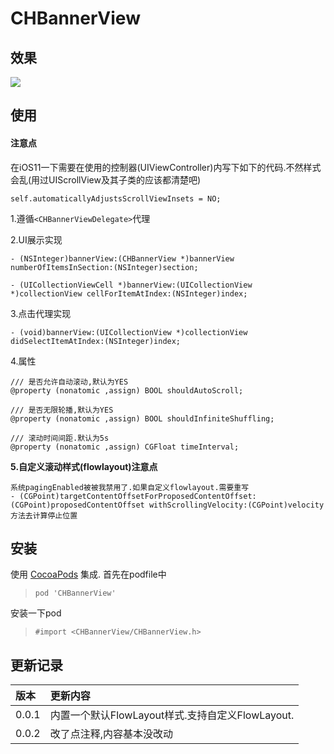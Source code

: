 # CHBannerView

## 效果

![](https://github.com/MeteoriteMan/Assets/blob/master/gif/CHBannerView-Demo-iPhone%208.gif?raw=true)

## 使用

#### 注意点

在iOS11一下需要在使用的控制器(UIViewController)内写下如下的代码.不然样式会乱(用过UIScrollView及其子类的应该都清楚吧)
```
self.automaticallyAdjustsScrollViewInsets = NO;
```

1.遵循`<CHBannerViewDelegate>`代理

2.UI展示实现

```
- (NSInteger)bannerView:(CHBannerView *)bannerView numberOfItemsInSection:(NSInteger)section;

- (UICollectionViewCell *)bannerView:(UICollectionView *)collectionView cellForItemAtIndex:(NSInteger)index;
```

3.点击代理实现

```
- (void)bannerView:(UICollectionView *)collectionView didSelectItemAtIndex:(NSInteger)index;
```

4.属性

```
/// 是否允许自动滚动,默认为YES
@property (nonatomic ,assign) BOOL shouldAutoScroll;

/// 是否无限轮播,默认为YES
@property (nonatomic ,assign) BOOL shouldInfiniteShuffling;

/// 滚动时间间距.默认为5s
@property (nonatomic ,assign) CGFloat timeInterval;

```

**5.自定义滚动样式(flowlayout)注意点**

```
系统pagingEnabled被被我禁用了.如果自定义flowlayout.需要重写
- (CGPoint)targetContentOffsetForProposedContentOffset:(CGPoint)proposedContentOffset withScrollingVelocity:(CGPoint)velocity
方法去计算停止位置
```


## 安装

使用 [CocoaPods](http://www.cocoapods.com/) 集成.
首先在podfile中
>`pod 'CHBannerView'`

安装一下pod

>`#import <CHBannerView/CHBannerView.h>`

## 更新记录

|版本|更新内容|
|:--|:--|
|0.0.1|内置一个默认FlowLayout样式.支持自定义FlowLayout.|
|0.0.2|改了点注释,内容基本没改动|